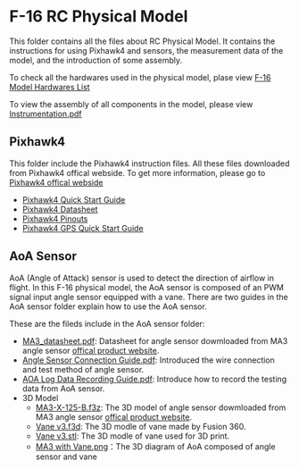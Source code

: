 # F-16 RC Physical Model
This folder contains all the files about RC Physical Model. It contains the instructions for using Pixhawk4 and sensors, the measurement data of the model, and the introduction of some assembly.

To check all the hardwares used in the physical model, plase view [F-16 Model Hardwares List](https://github.com/camdeno/F16Capstone/blob/main/RC%20Physical%20Model/F-16%20Model%20Hardwares%20List%20.xlsx)

To view the assembly of all components in the model, please view [Instrumentation.pdf](https://github.com/camdeno/F16Capstone/blob/main/RC%20Physical%20Model/Instrumentation.pdf)


## Pixhawk4
This folder include the Pixhawk4 instruction files. All these files downloaded from Pixhawk4 offical webside. To get more information, please go to [Pixhawk4 offical webside](https://docs.px4.io/v1.9.0/en/)

* [Pixhawk4 Quick Start Guide](https://github.com/camdeno/F16Capstone/blob/main/RC%20Physical%20Model/Pixhawk%204/Pixhawk4-quickstartguide.pdf)
* [Pixhawk4 Datasheet](https://github.com/camdeno/F16Capstone/blob/main/RC%20Physical%20Model/Pixhawk%204/Pixhawk4-DataSheet.pdf)
* [Pixhawk4 Pinouts](https://github.com/camdeno/F16Capstone/blob/main/RC%20Physical%20Model/Pixhawk%204/Pixhawk4-Pinouts.pdf)
* [Pixhawk4 GPS Quick Start Guide](https://github.com/camdeno/F16Capstone/blob/main/RC%20Physical%20Model/Pixhawk%204/Pixhawk4-GPS-Quick-Start-Guide.pdf)

## AoA Sensor
AoA (Angle of Attack) sensor is used to detect the direction of airflow in flight. In this F-16 physical model, the AoA sensor is composed of an PWM signal input angle sensor equipped with a vane. There are two guides in the AoA sensor folder explain how to use the AoA sensor.

These are the fileds include in the AoA sensor folder:

* [MA3_datasheet.pdf](https://github.com/camdeno/F16Capstone/blob/main/RC%20Physical%20Model/AOA%20Sensor/MA3_datasheet.pdf): Datasheet for angle sensor dowmloaded from MA3 angle sensor [offical product website](https://www.usdigital.com/products/encoders/absolute/shaft/MA3).
* [Angle Sensor Connection Guide.pdf](https://github.com/camdeno/F16Capstone/blob/main/RC%20Physical%20Model/AOA%20Sensor/Angle%20Sensor%20Connection%20Guide.pdf): Introduced the wire connection and test method of angle sensor.
* [AOA Log Data Recording Guide.pdf](https://github.com/camdeno/F16Capstone/blob/main/RC%20Physical%20Model/AOA%20Sensor/AOA%20Log%20Data%20Recording%20Guide.pdf): Introduce how to record the testing data from AoA sensor.
* 3D Model
  * [MA3-X-125-B.f3z](https://github.com/camdeno/F16Capstone/blob/main/RC%20Physical%20Model/AOA%20Sensor/3D%20Model/MA3-X-125-B.f3z): The 3D model of angle sensor dowmloaded from MA3 angle sensor [offical product website](https://www.usdigital.com/products/encoders/absolute/shaft/MA3).
  * [Vane v3.f3d](https://github.com/camdeno/F16Capstone/blob/main/RC%20Physical%20Model/AOA%20Sensor/3D%20Model/Vane%20v3.f3d): The 3D modle of vane made by Fusion 360.
  * [Vane v3.stl](https://github.com/camdeno/F16Capstone/blob/main/RC%20Physical%20Model/AOA%20Sensor/3D%20Model/Vane%20v3.stl): The 3D modle of vane used for 3D print.
  * [MA3 with Vane.png](https://github.com/camdeno/F16Capstone/blob/main/RC%20Physical%20Model/AOA%20Sensor/3D%20Model/MA3%20with%20Vane.png)：The 3D diagram of AoA composed of angle sensor and vane
